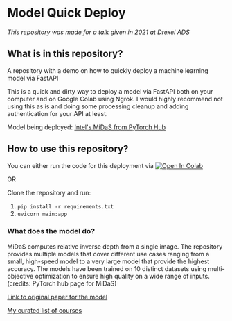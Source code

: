 # Model Quick Deploy

*This repository was made for a talk given in 2021 at Drexel ADS*

## What is in this repository?
A repository with a demo on how to quickly deploy a machine learning model via FastAPI

This is a quick and dirty way to deploy a model via FastAPI both on your computer and on Google Colab using Ngrok. I would highly recommend not using this as is and doing some processing cleanup and adding authentication for your API at least.

Model being deployed: [Intel's MiDaS from PyTorch Hub](https://pytorch.org/hub/intelisl_midas_v2/)

## How to use this repository?
You can either run the code for this deployment via 
[![Open In Colab](https://colab.research.google.com/assets/colab-badge.svg)](https://colab.research.google.com/github/aasimsani/model-quick-deploy/blob/main/Model_Quick_Deploy.ipynb)

OR

Clone the repository and run:
1. ```pip install -r requirements.txt```
2. ```uvicorn main:app```

### What does the model do?
MiDaS computes relative inverse depth from a single image. The repository provides multiple models that cover different use cases ranging from a small, high-speed model to a very large model that provide the highest accuracy. The models have been trained on 10 distinct datasets using multi-objective optimization to ensure high quality on a wide range of inputs. (credits: PyTorch hub page for MiDaS)

[Link to original paper for the model](https://arxiv.org/abs/1907.01341)


[My curated list of courses](https://docs.google.com/document/d/1OtgTyLZHbKYVEw06-gljmlBiQKp4p97I5Zg7omnXhFU/edit?usp=sharing)
